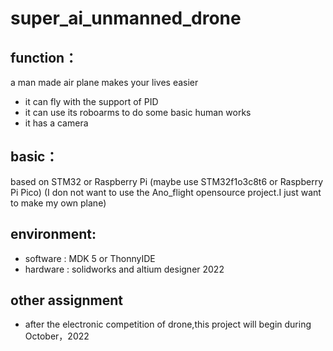 # super_ai_unmanned_drone
## function：
a man made air plane makes your lives easier
* it can fly with the support of PID
* it can use its roboarms to do some basic human works
* it has a camera
## basic：
based on STM32 or Raspberry Pi (maybe use STM32f1o3c8t6 or  Raspberry Pi Pico)
(I don not want to use the Ano_flight opensource project.I just want to make my own plane)
## environment:
* software : MDK 5 or ThonnyIDE
* hardware : solidworks and altium designer 2022
## other assignment
* after the electronic competition of drone,this project will begin during October，2022 
